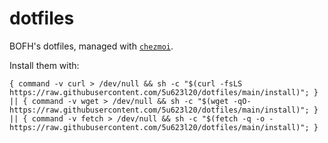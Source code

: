 # dotfiles

BOFH's dotfiles, managed with [`chezmoi`](https://github.com/twpayne/chezmoi).

Install them with:

    { command -v curl > /dev/null && sh -c "$(curl -fsLS https://raw.githubusercontent.com/5u623l20/dotfiles/main/install)"; } || { command -v wget > /dev/null && sh -c "$(wget -qO- https://raw.githubusercontent.com/5u623l20/dotfiles/main/install)"; } || { command -v fetch > /dev/null && sh -c "$(fetch -q -o - https://raw.githubusercontent.com/5u623l20/dotfiles/main/install)"; }
